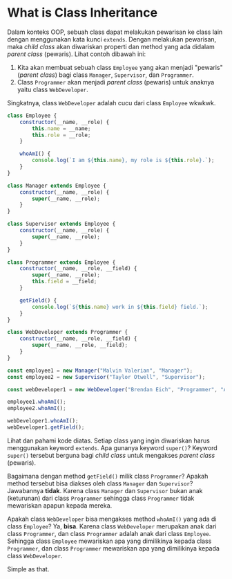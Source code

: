 # What is Class Inheritance

Dalam konteks OOP, sebuah class dapat melakukan pewarisan ke class lain dengan menggunakan kata kunci `extends`. Dengan melakukan pewarisan, maka *child class* akan diwariskan properti dan method yang ada didalam *parent class* (pewaris). Lihat contoh dibawah ini:

1. Kita akan membuat sebuah class `Employee` yang akan menjadi "pewaris" (*parent class*) bagi class `Manager`, `Supervisor`, dan `Programmer`.
2. Class `Programmer` akan menjadi *parent class* (pewaris) untuk anaknya yaitu class `WebDeveloper`.

Singkatnya, class `WebDeveloper` adalah cucu dari class `Employee` wkwkwk.

```js
class Employee {
    constructor(__name, __role) {
        this.name = __name;
        this.role = __role;
    }

    whoAmI() {
        console.log(`I am ${this.name}, my role is ${this.role}.`);
    }
}

class Manager extends Employee {
    constructor(__name, __role) {
        super(__name, __role);
    }
}

class Supervisor extends Employee {
    constructor(__name, __role) {
        super(__name, __role);
    }
}

class Programmer extends Employee {
    constructor(__name, __role, __field) {
        super(__name, __role);
        this.field = __field;
    }

    getField() {
        console.log(`${this.name} work in ${this.field} field.`);
    }
}

class WebDeveloper extends Programmer {
    constructor(__name, __role, __field) {
        super(__name, __role, __field);
    }
}

const employee1 = new Manager("Malvin Valerian", "Manager");
const employee2 = new Supervisor("Taylor Otwell", "Supervisor");

const webDeveloper1 = new WebDeveloper("Brendan Eich", "Programmer", "Android Developer");

employee1.whoAmI();
employee2.whoAmI();

webDeveloper1.whoAmI();
webDeveloper1.getField();
```

Lihat dan pahami kode diatas. Setiap class yang ingin diwariskan harus menggunakan keyword `extends`. Apa gunanya keyword `super()`? Keyword `super()` tersebut berguna bagi *child class* untuk mengakses *parent class* (pewaris).

Bagaimana dengan method `getField()` milik class `Programmer`? Apakah method tersebut bisa diakses oleh class `Manager` dan `Supervisor`? Jawabannya **tidak**. Karena class `Manager` dan `Supervisor` bukan anak (keturunan) dari class `Programmer` sehingga class `Programmer` tidak mewariskan apapun kepada mereka.

Apakah class `WebDeveloper` bisa mengakses method `whoAmI()` yang ada di class `Employee`? Ya, **bisa**. Karena class `WebDeveloper` merupakan anak dari class `Programmer`, dan class `Programmer` adalah anak dari class `Employee`. Sehingga class `Employee` mewariskan apa yang dimilikinya kepada class `Programmer`, dan class `Programmer` mewariskan apa yang dimilikinya kepada class `WebDeveloper`.

Simple as that.